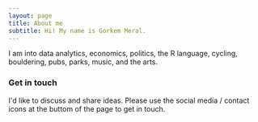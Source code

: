 ```yaml
---
layout: page
title: About me
subtitle: Hi! My name is Gorkem Meral. 
---
```


I am into data analytics, economics, politics, the R language, cycling, bouldering, pubs, parks, music, and the arts.


### Get in touch

I'd like to discuss and share ideas. Please use the social media / contact icons at the buttom of the page to get in touch. 
